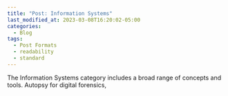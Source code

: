 ```yaml
---
title: "Post: Information Systems"
last_modified_at: 2023-03-08T16:20:02-05:00
categories:
  - Blog
tags:
  - Post Formats
  - readability
  - standard
---
```


The Information Systems category includes a broad range of concepts and tools. Autopsy for digital forensics, 
